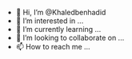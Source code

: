 - 👋 Hi, I’m @Khaledbenhadid
- 👀 I’m interested in ...
- 🌱 I’m currently learning ...
- 💞️ I’m looking to collaborate on ...
- 📫 How to reach me ...

<!---
Khaledbenhadid/Khaledbenhadid is a ✨ special ✨ repository because its `README.md` (this file) appears on your GitHub profile.
You can click the Preview link to take a look at your changes.
--->
